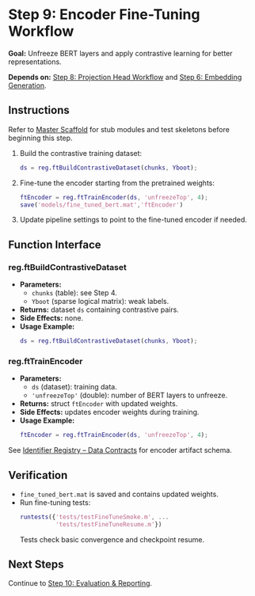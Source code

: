 # Step 9: Encoder Fine-Tuning Workflow

**Goal:** Unfreeze BERT layers and apply contrastive learning for better representations.

**Depends on:** [Step 8: Projection Head Workflow](step08_projection_head.md) and [Step 6: Embedding Generation](step06_embedding_generation.md).

## Instructions
Refer to [Master Scaffold](master_scaffold.md) for stub modules and test skeletons before beginning this step.

1. Build the contrastive training dataset:
   ```matlab
   ds = reg.ftBuildContrastiveDataset(chunks, Yboot);
   ```
2. Fine-tune the encoder starting from the pretrained weights:
   ```matlab
   ftEncoder = reg.ftTrainEncoder(ds, 'unfreezeTop', 4);
   save('models/fine_tuned_bert.mat','ftEncoder')
   ```
3. Update pipeline settings to point to the fine-tuned encoder if needed.

## Function Interface

### reg.ftBuildContrastiveDataset
- **Parameters:**
  - `chunks` (table): see Step 4.
  - `Yboot` (sparse logical matrix): weak labels.
- **Returns:** dataset `ds` containing contrastive pairs.
- **Side Effects:** none.
- **Usage Example:**
  ```matlab
  ds = reg.ftBuildContrastiveDataset(chunks, Yboot);
  ```

### reg.ftTrainEncoder
- **Parameters:**
  - `ds` (dataset): training data.
  - `'unfreezeTop'` (double): number of BERT layers to unfreeze.
- **Returns:** struct `ftEncoder` with updated weights.
- **Side Effects:** updates encoder weights during training.
- **Usage Example:**
  ```matlab
  ftEncoder = reg.ftTrainEncoder(ds, 'unfreezeTop', 4);
  ```

See [Identifier Registry – Data Contracts](identifier_registry.md#data-contracts) for encoder artifact schema.


## Verification
- `fine_tuned_bert.mat` is saved and contains updated weights.
- Run fine-tuning tests:
  ```matlab
  runtests({'tests/testFineTuneSmoke.m', ...
            'tests/testFineTuneResume.m'})
  ```
  Tests check basic convergence and checkpoint resume.

## Next Steps
Continue to [Step 10: Evaluation & Reporting](step10_evaluation_reporting.md).
